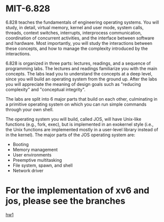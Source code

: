 # MIT-6.828
6.828 teaches the fundamentals of engineering operating systems. You will study, in detail, virtual memory, kernel and user mode, system calls, threads, context switches, interrupts, interprocess communication, coordination of concurrent activities, and the interface between software and hardware. Most importantly, you will study the interactions between these concepts, and how to manage the complexity introduced by the interactions.  

6.828 is organized in three parts: lectures, readings, and a sequence of programming labs. The lectures and readings familiarize you with the main concepts. The labs lead you to understand the concepts at a deep level, since you will build an operating system from the ground up. After the labs you will appreciate the meaning of design goals such as "reducing complexity" and "conceptual integrity".

The labs are split into 6 major parts that build on each other, culminating in a primitive operating system on which you can run simple commands through your own shell.

The operating system you will build, called JOS, will have Unix-like functions (e.g., fork, exec), but is implemented in an exokernel style (i.e., the Unix functions are implemented mostly in a user-level library instead of in the kernel). The major parts of the JOS operating system are:

+ Booting
+ Memory management
+ User environments
+ Preemptive multitasking
+ File system, spawn, and shell
+ Network driver


# For the implementation of xv6 and jos, please see the branches
[hw1](https://github.com/yaoxin1995/MIT-6.828/tree/hw1)
